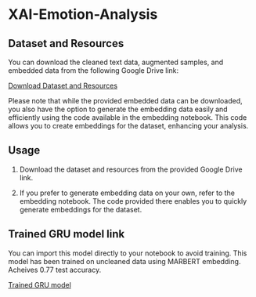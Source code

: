 # XAI-Emotion-Analysis

## Dataset and Resources

You can download the cleaned text data, augmented samples, and embedded data from the following Google Drive link:

[Download Dataset and Resources](https://drive.google.com/drive/folders/1uwNkTS7z4Thdhcvc6_8xIs-8iIjGOnxT?usp=sharing)

Please note that while the provided embedded data can be downloaded, you also have the option to generate the embedding data easily and efficiently using the code available in the embedding notebook. This code allows you to create embeddings for the dataset, enhancing your analysis.

## Usage

1. Download the dataset and resources from the provided Google Drive link.

2. If you prefer to generate embedding data on your own, refer to the embedding notebook. The code provided there enables you to quickly generate embeddings for the dataset.

## Trained GRU model link

You can import this model directly to your notebook to avoid training. This model has been trained on uncleaned data using MARBERT embedding. Acheives 0.77 test accuracy.

[Trained GRU model](https://drive.google.com/file/d/1V9PmKPW7kLwpHGNk6xhEKlB2QWQ3BTNG/view?usp=drive_link)

